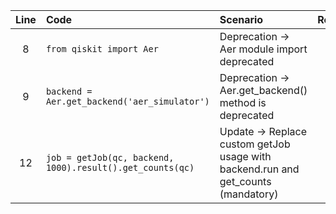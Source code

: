 | Line | Code | Scenario | Reference | Artifact | Refactoring |
| :--: | :--- | :------- | :-------: | :------- | :---------- |
| 8 | `from qiskit import Aer` | Deprecation -> Aer module import deprecated | IK | qiskit.Aer | `from qiskit.providers.aer import AerSimulator` |
| 9 | `backend = Aer.get_backend('aer_simulator')` | Deprecation -> Aer.get_backend() method is deprecated | IK | Aer.get_backend | `backend = AerSimulator()` |
| 12 | `job = getJob(qc, backend, 1000).result().get_counts(qc)` | Update -> Replace custom getJob usage with backend.run and get_counts (mandatory) | IK | getJob | `job = backend.run(qc, shots=1000).result().get_counts()` |